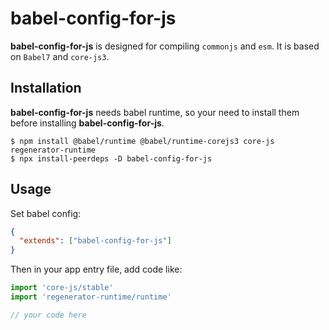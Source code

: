 # babel-config-for-js

**babel-config-for-js** is designed for compiling `commonjs` and `esm`. It is based on `Babel7` and `core-js3`.

## Installation

**babel-config-for-js** needs babel runtime, so your need to install them before installing **babel-config-for-js**.

```shell
$ npm install @babel/runtime @babel/runtime-corejs3 core-js regenerator-runtime
$ npx install-peerdeps -D babel-config-for-js
```

## Usage

Set babel config:

```json
{
  "extends": ["babel-config-for-js"]
}
```

Then in your app entry file, add code like:

```js
import 'core-js/stable'
import 'regenerator-runtime/runtime'

// your code here
```

